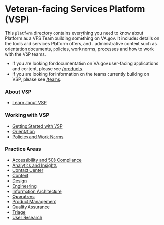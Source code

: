 # Veteran-facing Services Platform (VSP)
This `platform` directory contains everything you need to know about Platform as a VFS Team building something on VA.gov. It includes details on the tools and services Platform offers, and . administrative content such as orientation documents, policies, work norms, processes and how to work with the VSP teams.

- If you are looking for documentation on VA.gov user-facing applications and content, please see [/products](../products/README.md).
- If you are looking for information on the teams currently building on VSP, please see [/teams](../teams/README.md). 


### About VSP
- [Learn about VSP](https://github.com/department-of-veterans-affairs/va.gov-team/tree/master/platform/about-vsp)

### Working with VSP
- [Getting Started with VSP](https://github.com/department-of-veterans-affairs/va.gov-team/tree/master/platform/working-with-vsp)
- [Orientation](https://github.com/department-of-veterans-affairs/va.gov-team/tree/master/platform/working-with-vsp/orientation)
- [Policies and Work Norms](https://github.com/department-of-veterans-affairs/va.gov-team/tree/master/platform/working-with-vsp/policies-work-norms)

### Practice Areas
- [Accessibility and 508 Compliance](https://github.com/department-of-veterans-affairs/va.gov-team/tree/master/platform/accessibility)
- [Analytics and Insights](https://github.com/department-of-veterans-affairs/va.gov-team/tree/master/platform/analytics)
- [Contact Center](https://github.com/department-of-veterans-affairs/va.gov-team/tree/master/platform/call-center)
- [Content](https://github.com/department-of-veterans-affairs/va.gov-team/tree/master/platform/content)
- [Design](https://github.com/department-of-veterans-affairs/va.gov-team/tree/master/platform/design)
- [Engineering](https://github.com/department-of-veterans-affairs/va.gov-team/tree/master/platform/engineering)
- [Information Architecture](https://github.com/department-of-veterans-affairs/va.gov-team/tree/master/platform/information-architecture)
- [Operations](https://github.com/department-of-veterans-affairs/va.gov-team/tree/master/platform/operations)
- [Product Management](https://github.com/department-of-veterans-affairs/va.gov-team/tree/master/platform/product-management)
- [Quality Assurance](https://github.com/department-of-veterans-affairs/va.gov-team/tree/master/platform/quality-assurance)
- [Triage](https://github.com/department-of-veterans-affairs/va.gov-team/tree/master/platform/triage)
- [User Research](https://github.com/department-of-veterans-affairs/va.gov-team/tree/master/platform/research)

